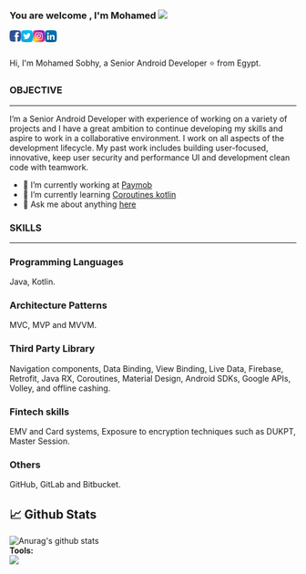 ### You are welcome , I'm Mohamed <img src="https://raw.githubusercontent.com/MartinHeinz/MartinHeinz/master/wave.gif" width="30px"> 

<a href="https://www.facebook.com/mohamed.sobhy.92771/">
  <img align="left" alt="Mohamed Sobhy | Facebook" width="20px" src="https://github.com/alfayedoficial/alfayedoficial/blob/master/005-facebook.png?raw=true" />
</a>
<a href="https://twitter.com/M7mdSob7y20">
  <img align="left" alt="Mohamed Sobhy | Twitter" width="21px" src="https://github.com/alfayedoficial/alfayedoficial/blob/master/004-twitter.png?raw=true" />
</a>
<a href="https://www.instagram.com/mohamed20sobhy/">
  <img align="left" alt="Mohamed Sobhy | Instagram " width="21px" src="https://github.com/alfayedoficial/alfayedoficial/blob/master/003-instagram.png?raw=true" />
</a>
<a href="https://www.linkedin.com/in/mohamed-sobhy-040958181/">
  <img align="left" alt="Mohamed Sobhy | LinkedIn " width="21px" src="https://github.com/alfayedoficial/alfayedoficial/blob/master/006-linkedin.png?raw=true" />
</a>

<br />
<br />

Hi, I'm Mohamed Sobhy, a Senior Android Developer ⭐ from Egypt.

### OBJECTIVE 
-------------------------------------------------------------------------------------------------------------------------
I’m a Senior Android Developer with experience of working on a variety of projects and I have a great ambition to continue developing my skills and aspire to work in a collaborative environment. I work on all aspects of the development lifecycle. My past work includes building user-focused, innovative, keep user security and performance UI and development clean code with teamwork.

- 🔭 I’m currently working at [Paymob](https://www.paymob.com/en)
- 🌱 I’m currently learning [Coroutines kotlin](https://developer.android.com/kotlin/coroutines)
- 💬 Ask me about anything [here](https://github.com/sobhymohamed/sobhymohamed/issues)

### SKILLS
-------------------------------------------------------------------------------------------------------------------------
### Programming Languages
Java, Kotlin.

### Architecture Patterns
MVC, MVP and MVVM.

### Third Party Library
Navigation components, Data Binding, View Binding, Live Data, Firebase, Retrofit, Java RX, Coroutines, Material Design, Android SDKs, Google APIs, Volley, and offline cashing.

### Fintech skills
EMV and Card systems, Exposure to encryption techniques such as DUKPT, Master Session.

### Others
GitHub, GitLab and Bitbucket.


## &#x1f4c8; Github Stats 

![Anurag's github stats](https://github-readme-stats.vercel.app/api?username=sobhymohamed&show_icons=true&theme=dark&hide_border=true&icon_color=fff)
<br />
**Tools:**  
<code><img height="30" src="https://2.bp.blogspot.com/-tzm1twY_ENM/XlCRuI0ZkRI/AAAAAAAAOso/BmNOUANXWxwc5vwslNw3WpjrDlgs9PuwQCLcBGAsYHQ/s1600/pasted%2Bimage%2B0.png"></code>
